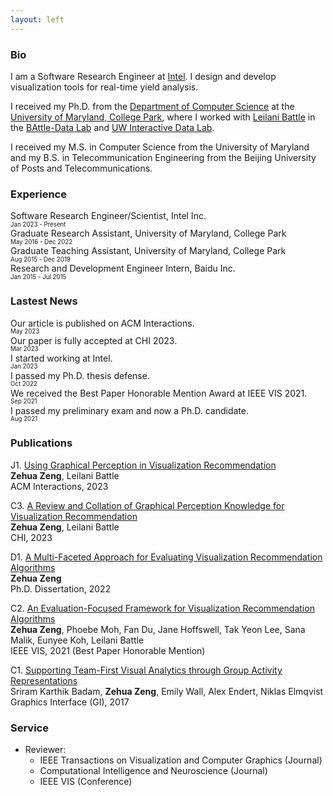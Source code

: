 ```yaml
---
layout: left
---
```


### Bio

I am a Software Research Engineer at <a href="https://www.intel.com/">Intel</a>. I design and develop visualization tools for real-time yield analysis.

I received my Ph.D. from the <a href="https://www.cs.umd.edu/">Department of Computer Science</a> at the <a href="https://www.umd.edu/">University of Maryland, College Park</a>, where I worked with <a href="https://homes.cs.washington.edu/~leibatt/bio.html">Leilani Battle</a> in the <a href="https://battle-data-lab.cs.umd.edu">BAttle-Data Lab</a> and <a href="https://idl.cs.washington.edu/">UW Interactive Data Lab</a>.

I received my M.S. in Computer Science from the University of Maryland and my B.S. in Telecommunication Engineering from the Beijing University of Posts and Telecommunications.

### Experience

Software Research Engineer/Scientist, Intel Inc. <br/>
<sub><sup>Jan 2023 - Present</sup></sub><br/>
Graduate Research Assistant, University of Maryland, College Park <br />
<sub><sup>May 2016 - Dec 2022</sup></sub><br/>
Graduate Teaching Assistant, University of Maryland, College Park <br />
<sub><sup>Aug 2015 - Dec 2019</sup></sub><br/>
Research and Development Engineer Intern, Baidu Inc. <br/>
<sub><sup>Jan 2015 - Jul 2015</sup></sub><br/>

### Lastest News

Our article is published on ACM Interactions. <br/>
<sub><sup>May 2023</sup></sub><br/>
Our paper is fully accepted at CHI 2023. <br/>
<sub><sup>Mar 2023</sup></sub><br/>
I started working at Intel. <br/>
<sub><sup>Jan 2023</sup></sub><br/>
I passed my Ph.D. thesis defense. <br/>
<sub><sup>Oct 2022</sup></sub><br/>
We received the Best Paper Honorable Mention Award at IEEE VIS 2021. <br/>
<sub><sup>Sep 2021</sup></sub><br/>
I passed my preliminary exam and now a Ph.D. candidate. <br/>
<sub><sup>Aug 2021</sup></sub><br/>

### Publications

J1. <a href="https://dl.acm.org/doi/10.1145/3588744">Using Graphical Perception in Visualization Recommendation</a> <br/>
<strong>Zehua Zeng</strong>, Leilani Battle <br/>
ACM Interactions, 2023

C3. <a href="https://dl.acm.org/doi/10.1145/3544548.3581349">A Review and Collation of Graphical Perception Knowledge for Visualization Recommendation</a> <br/>
<strong>Zehua Zeng</strong>, Leilani Battle <br/>
CHI, 2023

D1. <a href="http://hdl.handle.net/1903/29678">A Multi-Faceted Approach for Evaluating Visualization Recommendation Algorithms</a> <br/>
<strong>Zehua Zeng</strong> <br/>
Ph.D. Dissertation, 2022

C2. <a href="https://ieeexplore.ieee.org/document/9552925">An Evaluation-Focused Framework for Visualization Recommendation Algorithms</a> <br/>
<strong>Zehua Zeng</strong>, Phoebe Moh, Fan Du, Jane Hoffswell, Tak Yeon Lee, Sana Malik, Eunyee Koh, Leilani Battle <br/>
IEEE VIS, 2021 (Best Paper Honorable Mention)

C1. <a href="https://graphicsinterface.org/proceedings/gi2017/gi2017-26/">Supporting Team-First Visual Analytics through Group Activity Representations</a> <br/>
Sriram Karthik Badam, <strong>Zehua Zeng</strong>, Emily Wall, Alex Endert, Niklas Elmqvist <br/>
Graphics Interface (GI), 2017

### Service

- Reviewer:
  - IEEE Transactions on Visualization and Computer Graphics (Journal)
  - Computational Intelligence and Neuroscience (Journal)
  - IEEE VIS (Conference)
